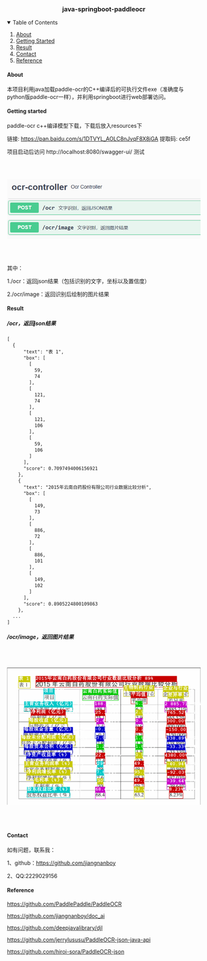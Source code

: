 <h3 align="center">java-springboot-paddleocr</h3>

<!-- TABLE OF CONTENTS -->
<details open="open">
  <summary>Table of Contents</summary>
  <ol>
    <li>
      <a href="#about">About</a>
    </li>
    <li>
      <a href="#getting-started">Getting Started</a>
    </li>
    <li>
          <a href="#result">Result</a>
        </li>
    <li>
      <a href="#contact">Contact</a>
    </li>
    <li>
       <a href="#reference">Reference</a>
    </li>
    
  </ol>
</details>

#### About

本项目利用java加载paddle-ocr的C++编译后的可执行文件exe（准确度与python版paddle-ocr一样），并利用springboot进行web部署访问。

#### Getting started
paddle-ocr c++编译模型下载，下载后放入resources下

链接: https://pan.baidu.com/s/1DTVYL_AOLC8nJvqF8X8jGA 提取码: ce5f

项目启动后访问 http://localhost:8080/swagger-ui/ 测试

<br/><br/> 
<p align="center">
  <a>
    <img src="img_result/ocr-controller.png">
  </a>
</p>
<br/><br/>

其中：

1./ocr：返回json结果（包括识别的文字，坐标以及置信度）

2./ocr/image：返回识别后绘制的图片结果
#### Result
##### /ocr，返回json结果
    
    [
      {
          "text": "表 1",
          "box": [
            [
              59,
              74
            ],
            [
              121,
              74
            ],
            [
              121,
              106
            ],
            [
              59,
              106
            ]
          ],
          "score": 0.7097494006156921
        },
        {
          "text": "2015年云南白药股份有限公司行业数据比较分析",
          "box": [
            [
              149,
              73
            ],
            [
              886,
              72
            ],
            [
              886,
              101
            ],
            [
              149,
              102
            ]
          ],
          "score": 0.8905224800109863
        },
      ...
    ]
    
##### /ocr/image，返回图片结果

<br/><br/> 
<p align="center">
  <a>
    <img src="img_result/img_result.png">
  </a>
</p>
<br/><br/>

#### Contact
如有问题，联系我：

1、github：https://github.com/jiangnanboy

2、QQ:2229029156

#### Reference
https://github.com/PaddlePaddle/PaddleOCR

https://github.com/jiangnanboy/doc_ai

https://github.com/deepjavalibrary/djl

https://github.com/jerrylususu/PaddleOCR-json-java-api

https://github.com/hiroi-sora/PaddleOCR-json


